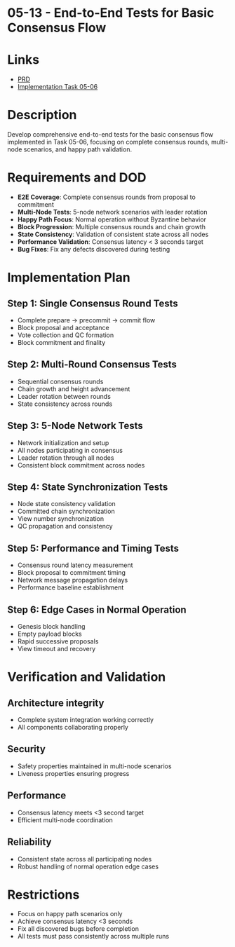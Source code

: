 # 05-13 - End-to-End Tests for Basic Consensus Flow

# Links
- [PRD](/workflow/prd/btc-federation/05_hotstuff_consensus.md)
- [Implementation Task 05-06](/workflow/tasks/btc-federation/05/05-06-basic-consensus-flow.md)

# Description
Develop comprehensive end-to-end tests for the basic consensus flow implemented in Task 05-06, focusing on complete consensus rounds, multi-node scenarios, and happy path validation.

# Requirements and DOD
- **E2E Coverage**: Complete consensus rounds from proposal to commitment
- **Multi-Node Tests**: 5-node network scenarios with leader rotation
- **Happy Path Focus**: Normal operation without Byzantine behavior
- **Block Progression**: Multiple consensus rounds and chain growth
- **State Consistency**: Validation of consistent state across all nodes
- **Performance Validation**: Consensus latency < 3 seconds target
- **Bug Fixes**: Fix any defects discovered during testing

# Implementation Plan

## Step 1: Single Consensus Round Tests
- Complete prepare → precommit → commit flow
- Block proposal and acceptance
- Vote collection and QC formation
- Block commitment and finality

## Step 2: Multi-Round Consensus Tests
- Sequential consensus rounds
- Chain growth and height advancement
- Leader rotation between rounds
- State consistency across rounds

## Step 3: 5-Node Network Tests
- Network initialization and setup
- All nodes participating in consensus
- Leader rotation through all nodes
- Consistent block commitment across nodes

## Step 4: State Synchronization Tests
- Node state consistency validation
- Committed chain synchronization
- View number synchronization
- QC propagation and consistency

## Step 5: Performance and Timing Tests
- Consensus round latency measurement
- Block proposal to commitment timing
- Network message propagation delays
- Performance baseline establishment

## Step 6: Edge Cases in Normal Operation
- Genesis block handling
- Empty payload blocks
- Rapid successive proposals
- View timeout and recovery

# Verification and Validation

## Architecture integrity
- Complete system integration working correctly
- All components collaborating properly

## Security
- Safety properties maintained in multi-node scenarios
- Liveness properties ensuring progress

## Performance
- Consensus latency meets <3 second target
- Efficient multi-node coordination

## Reliability
- Consistent state across all participating nodes
- Robust handling of normal operation edge cases

# Restrictions
- Focus on happy path scenarios only
- Achieve consensus latency <3 seconds
- Fix all discovered bugs before completion
- All tests must pass consistently across multiple runs